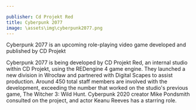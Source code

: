 ```yaml
---

publisher: Cd Projekt Red
title: Cyberpunk 2077
image: \assets\img\cyberpunk2077.png
---
```

<!-- Cyberpunk.md -->
Cyberpunk 2077 is an upcoming role-playing video game developed and published by CD Projekt

Cyberpunk 2077 is being developed by CD Projekt Red, an internal studio within CD Projekt, using the REDengine 4 game engine. They launched a new division in Wrocław and partnered with Digital Scapes to assist production. Around 450 total staff members are involved with the development, exceeding the number that worked on the studio's previous game, The Witcher 3: Wild Hunt. Cyberpunk 2020 creator Mike Pondsmith consulted on the project, and actor Keanu Reeves has a starring role.
